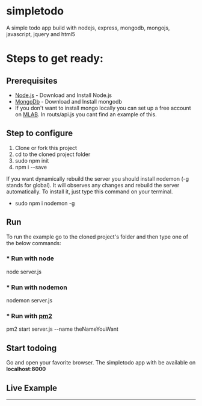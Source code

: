 # simpletodo
A simple todo app build with nodejs, express, mongodb, mongojs, javascript, jquery and html5

# Steps to get ready:

## Prerequisites

* [Node.js](https://nodejs.org) - Download and Install Node.js
* [MongoDb](https://www.mongodb.com/) - Download and Install mongodb
* If you don't want to install mongo locally you can set up a free account on [MLAB](https://mlab.com/). In routs/api.js you cant find an example of this.

## Step to configure
1. Clone or fork this project
2. cd to the cloned project folder
3. sudo npm init
4. npm i --save

If you want dynamically rebuild the server you should install nodemon (-g stands for global). It will observes any changes and rebuild the server automatically. To install it, just type this command on your terminal.
* sudo npm i nodemon -g

## Run 
To run the example go to the cloned project's folder and then type one of the below commands:

### * Run with node
node server.js   

### * Run with nodemon
nodemon server.js

### * Run with [pm2](https://www.npmjs.com/package/pm2)
pm2 start server.js --name theNameYouWant

## Start todoing
Go and open your favorite browser. The simpletodo app with be available on **localhost:8000**

## Live Example
**  **

